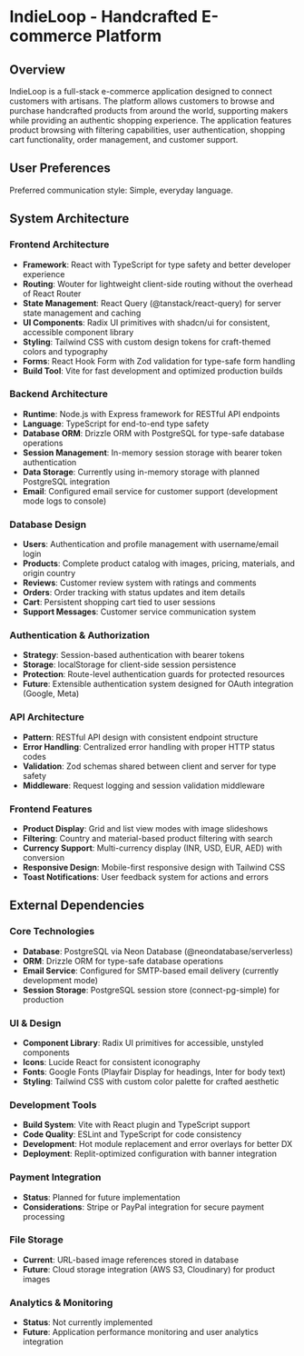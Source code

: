 # IndieLoop - Handcrafted E-commerce Platform

## Overview

IndieLoop is a full-stack e-commerce application designed to connect customers with artisans. The platform allows customers to browse and purchase handcrafted products from around the world, supporting makers while providing an authentic shopping experience. The application features product browsing with filtering capabilities, user authentication, shopping cart functionality, order management, and customer support.

## User Preferences

Preferred communication style: Simple, everyday language.

## System Architecture

### Frontend Architecture
- **Framework**: React with TypeScript for type safety and better developer experience
- **Routing**: Wouter for lightweight client-side routing without the overhead of React Router
- **State Management**: React Query (@tanstack/react-query) for server state management and caching
- **UI Components**: Radix UI primitives with shadcn/ui for consistent, accessible component library
- **Styling**: Tailwind CSS with custom design tokens for craft-themed colors and typography
- **Forms**: React Hook Form with Zod validation for type-safe form handling
- **Build Tool**: Vite for fast development and optimized production builds

### Backend Architecture
- **Runtime**: Node.js with Express framework for RESTful API endpoints
- **Language**: TypeScript for end-to-end type safety
- **Database ORM**: Drizzle ORM with PostgreSQL for type-safe database operations
- **Session Management**: In-memory session storage with bearer token authentication
- **Data Storage**: Currently using in-memory storage with planned PostgreSQL integration
- **Email**: Configured email service for customer support (development mode logs to console)

### Database Design
- **Users**: Authentication and profile management with username/email login
- **Products**: Complete product catalog with images, pricing, materials, and origin country
- **Reviews**: Customer review system with ratings and comments
- **Orders**: Order tracking with status updates and item details
- **Cart**: Persistent shopping cart tied to user sessions
- **Support Messages**: Customer service communication system

### Authentication & Authorization
- **Strategy**: Session-based authentication with bearer tokens
- **Storage**: localStorage for client-side session persistence
- **Protection**: Route-level authentication guards for protected resources
- **Future**: Extensible authentication system designed for OAuth integration (Google, Meta)

### API Architecture
- **Pattern**: RESTful API design with consistent endpoint structure
- **Error Handling**: Centralized error handling with proper HTTP status codes
- **Validation**: Zod schemas shared between client and server for type safety
- **Middleware**: Request logging and session validation middleware

### Frontend Features
- **Product Display**: Grid and list view modes with image slideshows
- **Filtering**: Country and material-based product filtering with search
- **Currency Support**: Multi-currency display (INR, USD, EUR, AED) with conversion
- **Responsive Design**: Mobile-first responsive design with Tailwind CSS
- **Toast Notifications**: User feedback system for actions and errors

## External Dependencies

### Core Technologies
- **Database**: PostgreSQL via Neon Database (@neondatabase/serverless)
- **ORM**: Drizzle ORM for type-safe database operations
- **Email Service**: Configured for SMTP-based email delivery (currently development mode)
- **Session Storage**: PostgreSQL session store (connect-pg-simple) for production

### UI & Design
- **Component Library**: Radix UI primitives for accessible, unstyled components
- **Icons**: Lucide React for consistent iconography
- **Fonts**: Google Fonts (Playfair Display for headings, Inter for body text)
- **Styling**: Tailwind CSS with custom color palette for crafted aesthetic

### Development Tools
- **Build System**: Vite with React plugin and TypeScript support
- **Code Quality**: ESLint and TypeScript for code consistency
- **Development**: Hot module replacement and error overlays for better DX
- **Deployment**: Replit-optimized configuration with banner integration

### Payment Integration
- **Status**: Planned for future implementation
- **Considerations**: Stripe or PayPal integration for secure payment processing

### File Storage
- **Current**: URL-based image references stored in database
- **Future**: Cloud storage integration (AWS S3, Cloudinary) for product images

### Analytics & Monitoring
- **Status**: Not currently implemented
- **Future**: Application performance monitoring and user analytics integration